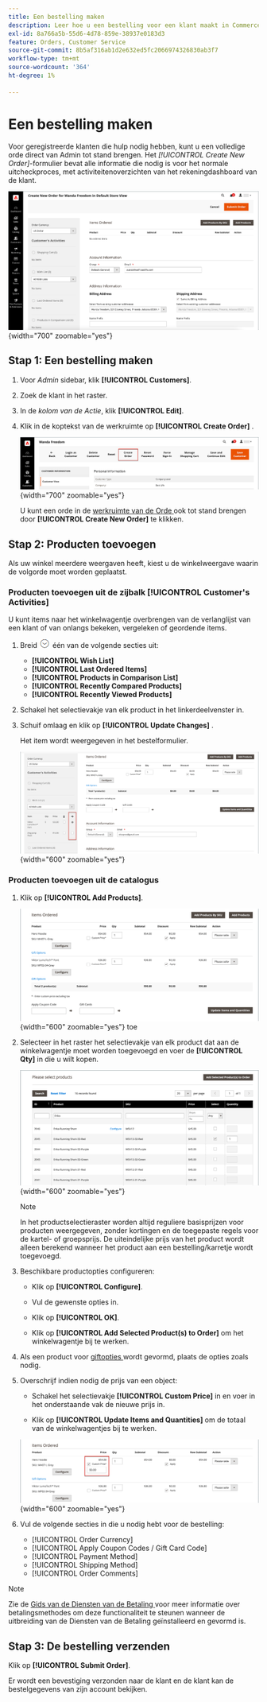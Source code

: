 ```yaml
---
title: Een bestelling maken
description: Leer hoe u een bestelling voor een klant maakt in Commerce Admin.
exl-id: 8a766a5b-55d6-4d78-859e-38937e0183d3
feature: Orders, Customer Service
source-git-commit: 8b5af316ab1d2e632ed5fc2066974326830ab3f7
workflow-type: tm+mt
source-wordcount: '364'
ht-degree: 1%

---
```


# Een bestelling maken

Voor geregistreerde klanten die hulp nodig hebben, kunt u een volledige orde direct van Admin tot stand brengen. Het _[!UICONTROL Create New Order]_-formulier bevat alle informatie die nodig is voor het normale uitcheckproces, met activiteitenoverzichten van het rekeningdashboard van de klant.

![ creeer een orde voor een klant ](./assets/create-new-order.png){width="700" zoomable="yes"}

## Stap 1: Een bestelling maken

1. Voor _Admin_ sidebar, klik **[!UICONTROL Customers]**.

1. Zoek de klant in het raster.

1. In de _kolom van de Actie_, klik **[!UICONTROL Edit]**.

1. Klik in de koptekst van de werkruimte op **[!UICONTROL Create Order]** .

   ![ de kopbal van Workspace ](./assets/order-create-buttons.png){width="700" zoomable="yes"}

   U kunt een orde in de [ werkruimte van de Orde ](orders.md#orders-workspace) ook tot stand brengen door **[!UICONTROL Create New Order]** te klikken.

## Stap 2: Producten toevoegen

Als uw winkel meerdere weergaven heeft, kiest u de winkelweergave waarin de volgorde moet worden geplaatst.

### Producten toevoegen uit de zijbalk [!UICONTROL Customer's Activities]

U kunt items naar het winkelwagentje overbrengen van de verlanglijst van een klant of van onlangs bekeken, vergeleken of geordende items.

1. Breid ![ selecteur van de Uitbreiding ](../assets/icon-display-expand.png) één van de volgende secties uit:

   - **[!UICONTROL Wish List]**
   - **[!UICONTROL Last Ordered Items]**
   - **[!UICONTROL Products in Comparison List]**
   - **[!UICONTROL Recently Compared Products]**
   - **[!UICONTROL Recently Viewed Products]**

1. Schakel het selectievakje van elk product in het linkerdeelvenster in.

1. Schuif omlaag en klik op **[!UICONTROL Update Changes]** .

   Het item wordt weergegeven in het bestelformulier.

   ![ toevoegen aan Kar ](./assets/create-order-add-wishlist.png){width="600" zoomable="yes"}

### Producten toevoegen uit de catalogus

1. Klik op **[!UICONTROL Add Products]**.

   ![ voeg Producten ](./assets/account-add-wishlist-product.png){width="600" zoomable="yes"} toe

1. Selecteer in het raster het selectievakje van elk product dat aan de winkelwagentje moet worden toegevoegd en voer de **[!UICONTROL Qty]** in die u wilt kopen.

   ![ Uitgezochte Producten ](./assets/create-order-from-catalog.png){width="600" zoomable="yes"}

   >[!NOTE]
   >
   >In het productselectieraster worden altijd reguliere basisprijzen voor producten weergegeven, zonder kortingen en de toegepaste regels voor de kartel- of groepsprijs. De uiteindelijke prijs van het product wordt alleen berekend wanneer het product aan een bestelling/karretje wordt toegevoegd.

1. Beschikbare productopties configureren:

   - Klik op **[!UICONTROL Configure]**.

   - Vul de gewenste opties in.

   - Klik op **[!UICONTROL OK]**.

   - Klik op **[!UICONTROL Add Selected Product(s) to Order]** om het winkelwagentje bij te werken.

1. Als een product voor [ giftopties ](../catalog/product-gift-options.md) wordt gevormd, plaats de opties zoals nodig.

1. Overschrijf indien nodig de prijs van een object:

   - Schakel het selectievakje **[!UICONTROL Custom Price]** in en voer in het onderstaande vak de nieuwe prijs in.

   - Klik op **[!UICONTROL Update Items and Quantities]** om de totaal van de winkelwagentjes bij te werken.

   ![ Aangepaste Prijs ](./assets/create-order-custom-price.png){width="600" zoomable="yes"}

1. Vul de volgende secties in die u nodig hebt voor de bestelling:

   - [!UICONTROL Order Currency]
   - [!UICONTROL Apply Coupon Codes / Gift Card Code]
   - [!UICONTROL Payment Method]
   - [!UICONTROL Shipping Method]
   - [!UICONTROL Order Comments]

>[!NOTE]
>
>Zie de [ Gids van de Diensten van de Betaling ](https://experienceleague.adobe.com/docs/commerce-merchant-services/payment-services/create-order.html) voor meer informatie over betalingsmethodes om deze functionaliteit te steunen wanneer de uitbreiding van de Diensten van de Betaling geïnstalleerd en gevormd is.

## Stap 3: De bestelling verzenden

Klik op **[!UICONTROL Submit Order]**.

Er wordt een bevestiging verzonden naar de klant en de klant kan de bestelgegevens van zijn account bekijken.

